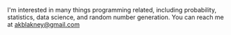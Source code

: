 I'm interested in many things programming related, including probability, statistics, data science, and random number generation. You can reach me at akblakney@gmail.com

<!---
akblakney/akblakney is a ✨ special ✨ repository because its `README.md` (this file) appears on your GitHub profile.
You can click the Preview link to take a look at your changes.
--->
